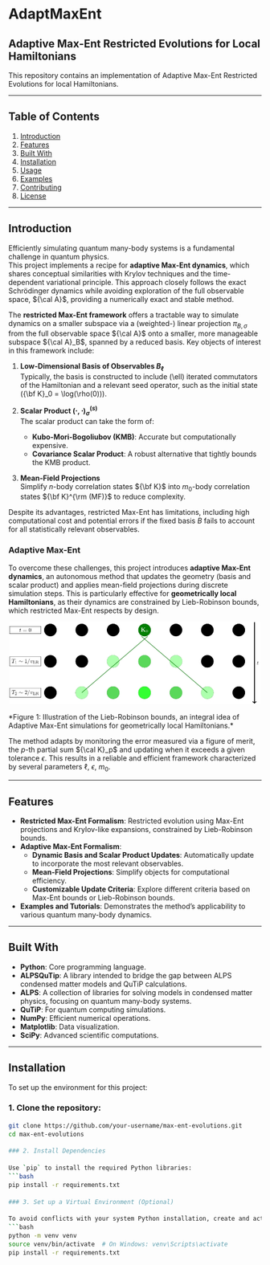 # AdaptMaxEnt
## Adaptive Max-Ent Restricted Evolutions for Local Hamiltonians

This repository contains an implementation of Adaptive Max-Ent Restricted Evolutions for local Hamiltonians.

---

## Table of Contents
1. [Introduction](#introduction)
2. [Features](#features)
3. [Built With](#built-with)
4. [Installation](#installation)
5. [Usage](#usage)
6. [Examples](#examples)
7. [Contributing](#contributing)
8. [License](#license)

---

## Introduction

Efficiently simulating quantum many-body systems is a fundamental challenge in quantum physics.  
This project implements a recipe for **adaptive Max-Ent dynamics**, which shares conceptual similarities with Krylov techniques and the time-dependent variational principle. This approach closely follows the exact Schrödinger dynamics while avoiding exploration of the full observable space, ${\cal A}$, providing a numerically exact and stable method. 

The **restricted Max-Ent framework** offers a tractable way to simulate dynamics on a smaller subspace via a (weighted-) linear projection $\pi_{B,\sigma}$ from the full observable space ${\cal A}$ onto a smaller, more manageable subspace ${\cal A}_B$, spanned by a reduced basis. Key objects of interest in this framework include:

1. **Low-Dimensional Basis of Observables $B_{\ell}$**  
   Typically, the basis is constructed to include \(\ell\) iterated commutators of the Hamiltonian and a relevant seed operator, such as the initial state \({\bf K}_0 = \log(\rho(0))\).

2. **Scalar Product $(\cdot, \cdot)_{\sigma}^{(s)}$**  
   The scalar product can take the form of:
   - **Kubo-Mori-Bogoliubov (KMB)**: Accurate but computationally expensive.  
   - **Covariance Scalar Product**: A robust alternative that tightly bounds the KMB product.

3. **Mean-Field Projections**  
   Simplify $n$-body correlation states ${\bf K}$ into $m_0$-body correlation states ${\bf K}^{\rm (MF)}$ to reduce complexity.

Despite its advantages, restricted Max-Ent has limitations, including high computational cost and potential errors if the fixed basis $B$ fails to account for all statistically relevant observables.

### Adaptive Max-Ent
To overcome these challenges, this project introduces **adaptive Max-Ent dynamics**, an autonomous method that updates the geometry (basis and scalar product) and applies mean-field projections during discrete simulation steps. This is particularly effective for **geometrically local Hamiltonians**, as their dynamics are constrained by Lieb-Robinson bounds, which restricted Max-Ent respects by design.


<p align="center">
  <img src="figs/LR_time_lattice_tikz_ada.jpg" alt="Lieb-Robinson Time Lattice Figure" width="500" />
</p>
*Figure 1: Illustration of the Lieb-Robinson bounds, an integral idea of Adaptive Max-Ent simulations for geometrically local Hamiltonians.*


The method adapts by monitoring the error measured via a figure of merit, the $p$-th partial sum ${\cal K}_p$ and updating when it exceeds a given tolerance $\epsilon$. This results in a reliable and efficient framework characterized by several parameters $\ell$, $\epsilon$, $m_0$.

---

## Features
- **Restricted Max-Ent Formalism**: Restricted evolution using Max-Ent projections and Krylov-like expansions, constrained by Lieb-Robinson bounds.
- **Adaptive Max-Ent Formalism**:
  - **Dynamic Basis and Scalar Product Updates**: Automatically update to incorporate the most relevant observables.
  - **Mean-Field Projections**: Simplify objects for computational efficiency.
  - **Customizable Update Criteria**: Explore different criteria based on Max-Ent bounds or Lieb-Robinson bounds.
- **Examples and Tutorials**: Demonstrates the method’s applicability to various quantum many-body dynamics.

---

## Built With

- **Python**: Core programming language.
- **ALPSQuTip**: A library intended to bridge the gap between ALPS condensed matter models and QuTiP calculations.
- **ALPS**: A collection of libraries for solving models in condensed matter physics, focusing on quantum many-body systems.
- **QuTiP**: For quantum computing simulations.
- **NumPy**: Efficient numerical operations.
- **Matplotlib**: Data visualization.
- **SciPy**: Advanced scientific computations.


---

## Installation

To set up the environment for this project:

### 1. Clone the repository:
   ```bash
   git clone https://github.com/your-username/max-ent-evolutions.git
   cd max-ent-evolutions

### 2. Install Dependencies

Use `pip` to install the required Python libraries:  
   ```bash
   pip install -r requirements.txt

### 3. Set up a Virtual Environment (Optional)

To avoid conflicts with your system Python installation, create and activate a virtual environment:  
  ```bash
  python -m venv venv
  source venv/bin/activate  # On Windows: venv\Scripts\activate
  pip install -r requirements.txt
